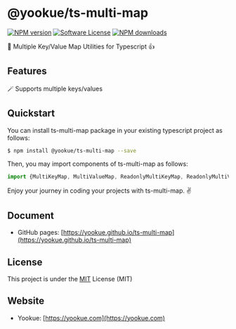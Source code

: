 # @yookue/ts-multi-map

[![NPM version](https://img.shields.io/npm/v/@yookue/ts-multi-map.svg?style=flat)](https://npmjs.org/package/@yookue/ts-multi-map)
[![Software License](https://img.shields.io/badge/license-MIT-brightgreen.svg?style=flat)](LICENSE.txt)
[![NPM downloads](http://img.shields.io/npm/dm/@yookue/ts-multi-map.svg?style=flat)](https://npmjs.org/package/@yookue/ts-multi-map)

🏅 Multiple Key/Value Map Utilities for Typescript 👍

## Features

🪄 Supports multiple keys/values

## Quickstart

You can install ts-multi-map package in your existing typescript project as follows:

```bash
$ npm install @yookue/ts-multi-map --save
```

Then, you may import components of ts-multi-map as follows:

```jsx | pure
import {MultiKeyMap, MultiValueMap, ReadonlyMultiKeyMap, ReadonlyMultiValueMap} from '@yookue/ts-multi-map';
```

Enjoy your journey in coding your projects with ts-multi-map. ✌️

## Document

- GitHub pages: [https://yookue.github.io/ts-multi-map](https://yookue.github.io/ts-multi-map)

## License

This project is under the [MIT](https://mit-license.org/) License (MIT)

## Website

- Yookue: [https://yookue.com](https://yookue.com)
